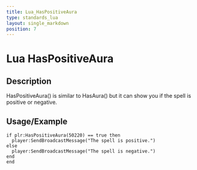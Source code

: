 ```yaml
---
title: Lua_HasPositiveAura
type: standards_lua
layout: single_markdown
position: 7
---
```


# Lua HasPositiveAura

## Description

HasPositiveAura() is similar to HasAura() but it can show you if the spell is positive or negative.

## Usage/Example

```
if plr:HasPositiveAura(50220) == true then
  player:SendBroadcastMessage("The spell is positive.")
else
  player:SendBroadcastMessage("The spell is negative.")
end
end
```
